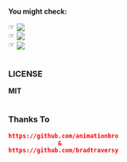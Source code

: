 
**You might check:**


<tr>
  <td>
  <a>
     ☞︎︎︎ <a href="https://github.com/bradtraversy/design-resources-for-developers">  <img align="center" src="https://img.shields.io/badge/design resources for developers-12100E?style=flat&logo=html&logoColor=white"></a></br> 
     ☞︎︎︎ <a href="https://github.com/bradtraversy/50projects50days">  <img align="center" src="https://img.shields.io/badge/50projects50days-4974a5?style=flat&logo=css&color=4974a5"></a> </br>
     ☞︎︎︎ <a href="https://github.com/animationbro/Personal-Portfolio-Website001">  <img align="center" src="https://img.shields.io/badge/Personal Portfolio Website001-4974a5?style=flat&logo=html&color=7a49a5"></a>
  </td>
</tr>



#

### LICENSE
**MIT**
#

### Thanks To
```json
https://github.com/animationbro
              &
https://github.com/bradtraversy
```
